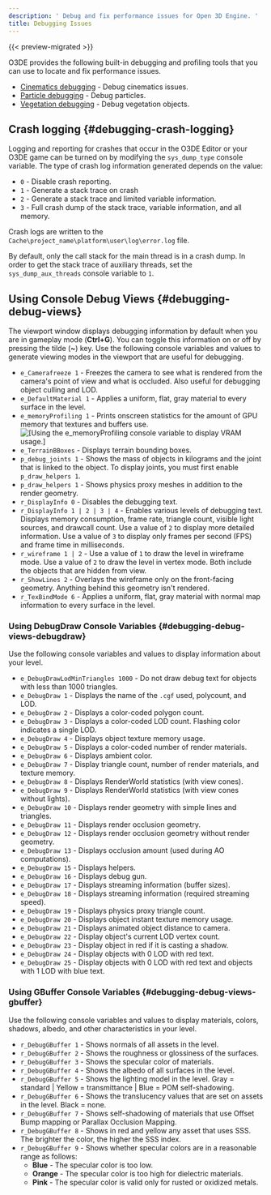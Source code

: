 ```yaml
---
description: ' Debug and fix performance issues for Open 3D Engine. '
title: Debugging Issues
---
```


{{< preview-migrated >}}

O3DE provides the following built\-in debugging and profiling tools that you can use to locate and fix performance issues\.
+ [Cinematics debugging](/docs/user-guide/visualization/cinematics/debugging.md) - Debug cinematics issues\.
+ [Particle debugging](/docs/userguide/particles/debugging.md) - Debug particles\.
+ [Vegetation debugging](/docs/userguide/vegetation/debugging.md) - Debug vegetation objects\.

## Crash logging {#debugging-crash-logging}

 Logging and reporting for crashes that occur in the O3DE Editor or your O3DE game can be turned on by modifying the `sys_dump_type` console variable\. The type of crash log information generated depends on the value:
+ `0` - Disable crash reporting\.
+ `1` - Generate a stack trace on crash
+ `2` - Generate a stack trace and limited variable information\.
+ `3` - Full crash dump of the stack trace, variable information, and all memory\.

 Crash logs are written to the `Cache\project_name\platform\user\log\error.log` file\.

 By default, only the call stack for the main thread is in a crash dump\. In order to get the stack trace of auxiliary threads, set the `sys_dump_aux_threads` console variable to `1`\.

## Using Console Debug Views {#debugging-debug-views}

The viewport window displays debugging information by default when you are in gameplay mode \(**Ctrl\+G**\)\. You can toggle this information on or off by pressing the tilde \(**\~**\) key\. Use the following console variables and values to generate viewing modes in the viewport that are useful for debugging\.
+ `e_Camerafreeze 1` - Freezes the camera to see what is rendered from the camera's point of view and what is occluded\. Also useful for debugging object culling and LOD\.
+ `e_DefaultMaterial 1` - Applies a uniform, flat, gray material to every surface in the level\.
+ `e_memoryProfiling 1` - Prints onscreen statistics for the amount of GPU memory that textures and buffers use\.
![\[Using the e_memoryProfiling console variable to display VRAM usage.\]](/images/user-guide/debugging-debug-views-vram-usage.png)
+ `e_TerrainBBoxes` - Displays terrain bounding boxes\.
+ `p_debug_joints 1` - Shows the mass of objects in kilograms and the joint that is linked to the object\. To display joints, you must first enable `p_draw_helpers 1`\.
+ `p_draw_helpers 1` - Shows physics proxy meshes in addition to the render geometry\.
+ `r_DisplayInfo 0` - Disables the debugging text\.
+ `r_DisplayInfo 1 | 2 | 3 | 4` - Enables various levels of debugging text\. Displays memory consumption, frame rate, triangle count, visible light sources, and drawcall count\. Use a value of `2` to display more detailed information\. Use a value of `3` to display only frames per second \(FPS\) and frame time in milliseconds\.
+ `r_wireframe 1 | 2` - Use a value of `1` to draw the level in wireframe mode\. Use a value of `2` to draw the level in vertex mode\. Both include the objects that are hidden from view\.
+ `r_ShowLines 2` - Overlays the wireframe only on the front\-facing geometry\. Anything behind this geometry isn't rendered\.
+ `r_TexBindMode 6` - Applies a uniform, flat, gray material with normal map information to every surface in the level\.

### Using DebugDraw Console Variables {#debugging-debug-views-debugdraw}

Use the following console variables and values to display information about your level\.
+ `e_DebugDrawLodMinTriangles 1000` - Do not draw debug text for objects with less than 1000 triangles\.
+ `e_DebugDraw 1` - Displays the name of the `.cgf` used, polycount, and LOD\.
+ `e_DebugDraw 2` - Displays a color\-coded polygon count\.
+ `e_DebugDraw 3` - Displays a color\-coded LOD count\. Flashing color indicates a single LOD\.
+ `e_DebugDraw 4` - Displays object texture memory usage\.
+ `e_DebugDraw 5` - Displays a color\-coded number of render materials\.
+ `e_DebugDraw 6` - Displays ambient color\.
+ `e_DebugDraw 7` - Display triangle count, number of render materials, and texture memory\.
+ `e_DebugDraw 8` - Displays RenderWorld statistics \(with view cones\)\.
+ `e_DebugDraw 9` - Displays RenderWorld statistics \(with view cones without lights\)\.
+ `e_DebugDraw 10` - Displays render geometry with simple lines and triangles\.
+ `e_DebugDraw 11` - Displays render occlusion geometry\.
+ `e_DebugDraw 12` - Displays render occlusion geometry without render geometry\.
+ `e_DebugDraw 13` - Displays occlusion amount \(used during AO computations\)\.
+ `e_DebugDraw 15` - Displays helpers\.
+ `e_DebugDraw 16` - Displays debug gun\.
+ `e_DebugDraw 17` - Displays streaming information \(buffer sizes\)\.
+ `e_DebugDraw 18` - Displays streaming information \(required streaming speed\)\.
+ `e_DebugDraw 19` - Displays physics proxy triangle count\.
+ `e_DebugDraw 20` - Displays object instant texture memory usage\.
+ `e_DebugDraw 21` - Displays animated object distance to camera\.
+ `e_DebugDraw 22` - Display object's current LOD vertex count\.
+ `e_DebugDraw 23` - Display object in red if it is casting a shadow\.
+ `e_DebugDraw 24` - Display objects with 0 LOD with red text\.
+ `e_DebugDraw 25` - Display objects with 0 LOD with red text and objects with 1 LOD with blue text\.

### Using GBuffer Console Variables {#debugging-debug-views-gbuffer}

Use the following console variables and values to display materials, colors, shadows, albedo, and other characteristics in your level\.
+ `r_DebugGBuffer 1` - Shows normals of all assets in the level\.
+ `r_DebugGBuffer 2` - Shows the roughness or glossiness of the surfaces\.
+ `r_DebugGBuffer 3` - Shows the specular color of materials\.
+ `r_DebugGBuffer 4` - Shows the albedo of all surfaces in the level\.
+ `r_DebugGBuffer 5` - Shows the lighting model in the level\. Gray = standard \| Yellow = transmittance \| Blue = POM self\-shadowing\.
+ `r_DebugGBuffer 6` - Shows the translucency values that are set on assets in the level\. Black = none\.
+ `r_DebugGBuffer 7` - Shows self\-shadowing of materials that use Offset Bump mapping or Parallax Occlusion Mapping\.
+ `r_DebugGBuffer 8` - Shows in red and yellow any asset that uses SSS\. The brighter the color, the higher the SSS index\.
+ `r_DebugGBuffer 9` - Shows whether specular colors are in a reasonable range as follows:
  + **Blue** - The specular color is too low\.
  + **Orange** - The specular color is too high for dielectric materials\.
  + **Pink** - The specular color is valid only for rusted or oxidized metals\.
